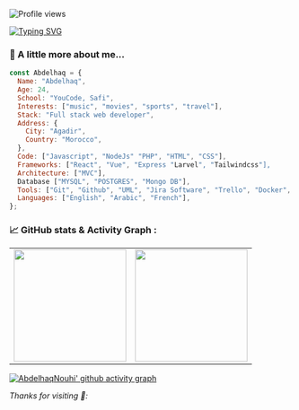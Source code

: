 ![Profile views](https://gpvc.arturio.dev/Halazv2)


[![Typing SVG](https://readme-typing-svg.herokuapp.com?lines=Hi+there+%F0%9F%91%8B+I+am+Abdelhaq+Nouhi;Welcome+to+My+Profile!++)](https://git.io/typing-svg)
### 🔭 A little more about me...
<!-- <img src="" width="50">  -->

```Javascript
const Abdelhaq = {
  Name: "Abdelhaq",
  Age: 24,
  School: "YouCode, Safi",
  Interests: ["music", "movies", "sports", "travel"],
  Stack: "Full stack web developer",
  Address: {
    City: "Agadir",
    Country: "Morocco",
  },
  Code: ["Javascript", "NodeJs" "PHP", "HTML", "CSS"],
  Frameworks: ["React", "Vue", "Express "Larvel", "Tailwindcss"],
  Architecture: ["MVC"],
  Database ["MYSQL", "POSTGRES", "Mongo DB"],
  Tools: ["Git", "Github", "UML", "Jira Software", "Trello", "Docker", "VSCode", "AdobeXD" , "Figma"],
  Languages: ["English", "Arabic", "French"],
};
```
### 📈 GitHub stats & Activity Graph :
<table cellpadding="0">
  <tr style="padding: 10">
    <!-- GitHub Stats Card -->  
    <td valign="top"><img height="200" src="https://github-readme-stats.vercel.app/api?username=AbdelhaqNouhi&show_icons=true&theme=vue-dark&include_all_commits=true"/></td>
    <!-- GitHub Top Language Card -->
    <td valign="top"><img height="200" src="https://github-readme-stats.vercel.app/api/top-langs/?username=AbdelhaqNouhi&theme=vue-dark&layout=compact"/></td>
  </tr>
</table>

[![AbdelhaqNouhi' github activity graph](https://activity-graph.herokuapp.com/graph?username=AbdelhaqNouhi&theme=react-dark)](https://github.com/ashutosh00710/github-readme-activity-graph)







<em> Thanks for visiting 💙: </em>

<!-- <img src="" width="60"> -->
